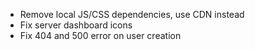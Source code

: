 - Remove local JS/CSS dependencies, use CDN instead
- Fix server dashboard icons
- Fix 404 and 500 error on user creation
